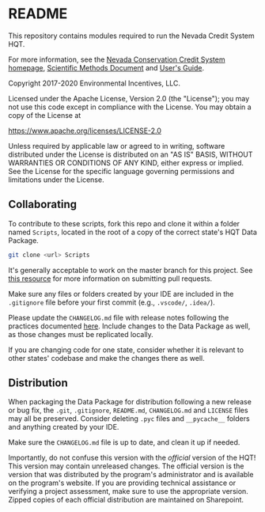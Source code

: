 # README

This repository contains modules required to run the Nevada Credit System HQT.

For more information, see the [Nevada Conservation Credit System homepage](https://sagebrusheco.nv.gov/CCS/ConservationCreditSystem/), [Scientific Methods Document](https://sagebrusheco.nv.gov/uploadedFiles/sagebrusheconvgov/content/CCS/HQT%20Methods%20Version%201.7.pdf) and [User's Guide](https://sagebrusheco.nv.gov/uploadedFiles/sagebrusheconvgov/content/CCS/User's%20Guide_v1_7.pdf).

Copyright 2017-2020 Environmental Incentives, LLC.

Licensed under the Apache License, Version 2.0 (the "License"); you may not use this code except in compliance with the License. You may obtain a copy of the License at

  https://www.apache.org/licenses/LICENSE-2.0

Unless required by applicable law or agreed to in writing, software distributed under the License is distributed on an "AS IS" BASIS, WITHOUT WARRANTIES OR CONDITIONS OF ANY KIND, either express or implied. See the License for the specific language governing permissions and limitations under the License.

## Collaborating

To contribute to these scripts, fork this repo and clone it within a folder named `Scripts`, located in the root of a copy of the correct state's HQT Data Package.

```bash
git clone <url> Scripts
```

It's generally acceptable to work on the master branch for this project. See [this resource](https://eanderson-ei.github.io/ei-dev/git/collaborating-with-git/) for more information on submitting pull requests.

Make sure any files or folders created by your IDE are included in the `.gitignore` file before your first commit (e.g., `.vscode/`, `.idea/`).

Please update the `CHANGELOG.md` file with release notes following the practices documented [here](https://keepachangelog.com/en/1.0.0/). Include changes to the Data Package as well, as those changes must be replicated locally.

If you are changing code for one state, consider whether it is relevant to other states' codebase and make the changes there as well.

## Distribution

When packaging the Data Package for distribution following a new release or bug fix, the `.git`, `.gitignore`, `README.md`, `CHANGELOG.md` and `LICENSE` files may all be preserved. Consider deleting `.pyc` files and `__pycache__` folders and anything created by your IDE.

Make sure the `CHANGELOG.md` file is up to date, and clean it up if needed.

Importantly, do not confuse this version with the *official* version of the HQT! This version may contain unreleased changes. The official version is the version that was distributed by the program's administrator and is available on the program's website. If you are providing technical assistance or verifying a project assessment, make sure to use the appropriate version. Zipped copies of each official distribution are maintained on Sharepoint.
